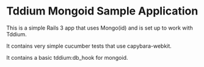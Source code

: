 Tddium Mongoid Sample Application
==================================

This is a simple Rails 3 app that uses Mongo(id) and is set up to work with
Tddium. 

It contains very simple cucumber tests that use capybara-webkit.

It contains a basic tddium:db_hook for mongoid.
